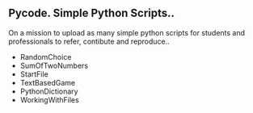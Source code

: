 ## Pycode. Simple Python Scripts..
On a mission to upload as many simple python scripts for students and professionals to refer, contibute and reproduce..

* RandomChoice
* SumOfTwoNumbers
* StartFile
* TextBasedGame
* PythonDictionary
* WorkingWithFiles
